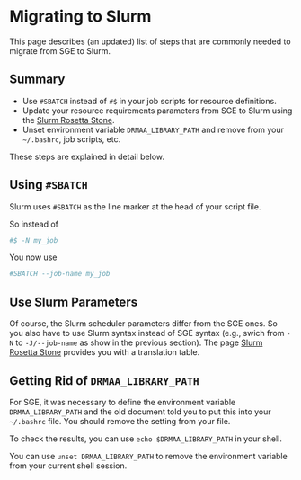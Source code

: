 # Migrating to Slurm

This page describes (an updated) list of steps that are commonly needed to migrate from SGE to Slurm.

## Summary

- Use `#SBATCH` instead of `#$` in your job scripts for resource definitions.
- Update your resource requirements parameters from SGE to Slurm using the [Slurm Rosetta Stone](/slurm/rosetta-stone.md).
- Unset environment variable `DRMAA_LIBRARY_PATH` and remove from your `~/.bashrc`, job scripts, etc.

These steps are explained in detail below.

## Using `#SBATCH`

Slurm uses `#SBATCH` as the line marker at the head of your script file.

So instead of

```bash
#$ -N my_job
```

You now use

```bash
#SBATCH --job-name my_job
```

## Use Slurm Parameters

Of course, the Slurm scheduler parameters differ from the SGE ones.
So you also have to use Slurm syntax instead of SGE syntax (e.g., swich from `-N` to `-J/--job-name` as show in the previous section).
The page [Slurm Rosetta Stone](/slurm/rosetta-stone.md) provides you with a translation table.

## Getting Rid of `DRMAA_LIBRARY_PATH`

For SGE, it was necessary to define the environment variable `DRMAA_LIBRARY_PATH` and the old document told you to put this into your `~/.bashrc` file.
You should remove the setting from your file.

To check the results, you can use `echo $DRMAA_LIBRARY_PATH` in your shell.

You can use `unset DRMAA_LIBRARY_PATH` to remove the environment variable from your current shell session.

